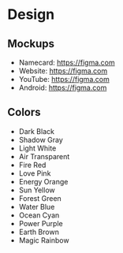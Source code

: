 # Design

## Mockups

- Namecard: https://figma.com
- Website: https://figma.com
- YouTube: https://figma.com
- Android: https://figma.com

## Colors

- Dark Black
- Shadow Gray
- Light White
- Air Transparent
- Fire Red
- Love Pink
- Energy Orange
- Sun Yellow
- Forest Green
- Water Blue
- Ocean Cyan
- Power Purple
- Earth Brown
- Magic Rainbow
